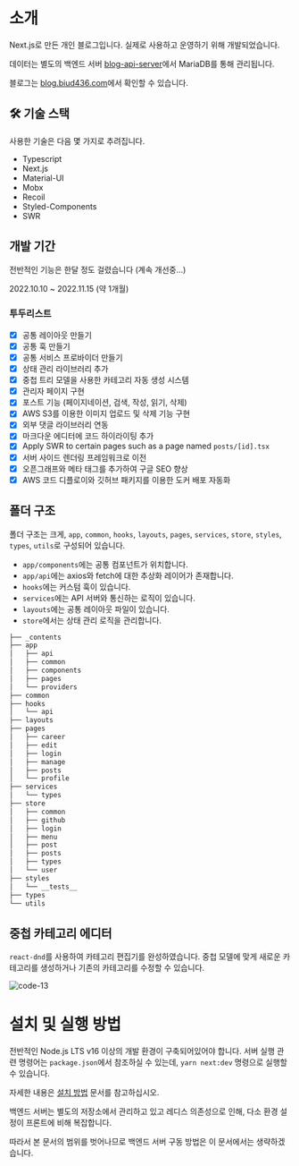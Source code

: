 # 소개

Next.js로 만든 개인 블로그입니다. 실제로 사용하고 운영하기 위해 개발되었습니다.

데이터는 별도의 백엔드 서버 [blog-api-server](https://github.com/biud436/blog-api-server)에서 MariaDB를 통해 관리됩니다.

블로그는 [blog.biud436.com](https://blog.biud436.com)에서 확인할 수 있습니다.

## 🛠️ 기술 스택

사용한 기술은 다음 몇 가지로 추려집니다.

-   Typescript
-   Next.js
-   Material-UI
-   Mobx
-   Recoil
-   Styled-Components
-   SWR

## 개발 기간

전반적인 기능은 한달 정도 걸렸습니다 (계속 개선중...)

2022.10.10 ~ 2022.11.15 (약 1개월)

### 투두리스트

-   [x] 공통 레이아웃 만들기
-   [x] 공통 훅 만들기
-   [x] 공통 서비스 프로바이더 만들기
-   [x] 상태 관리 라이브러리 추가
-   [x] 중첩 트리 모델을 사용한 카테고리 자동 생성 시스템
-   [x] 관리자 페이지 구현
-   [x] 포스트 기능 (페이지네이션, 검색, 작성, 읽기, 삭제)
-   [x] AWS S3를 이용한 이미지 업로드 및 삭제 기능 구현
-   [x] 외부 댓글 라이브러리 연동
-   [x] 마크다운 에디터에 코드 하이라이팅 추가
-   [x] Apply SWR to certain pages such as a page named `posts/[id].tsx`
-   [x] 서버 사이드 렌더링 프레임워크로 이전
-   [x] 오픈그래프와 메타 태그를 추가하여 구글 SEO 향상
-   [x] AWS 코드 디플로이와 깃허브 패키지를 이용한 도커 배포 자동화

## 폴더 구조

폴더 구조는 크게, `app`, `common`, `hooks`, `layouts`, `pages`, `services`, `store`, `styles`, `types`, `utils`로 구성되어 있습니다.

-   `app/components`에는 공통 컴포넌트가 위치합니다.
-   `app/api`에는 axios와 fetch에 대한 추상화 레이어가 존재합니다.
-   `hooks`에는 커스텀 훅이 있습니다.
-   `services`에는 API 서버와 통신하는 로직이 있습니다.
-   `layouts`에는 공통 레이아웃 파일이 있습니다.
-   `store`에서는 상태 관리 로직을 관리합니다.

```txt
├── _contents
├── app
│   ├── api
│   ├── common
│   ├── components
│   ├── pages
│   └── providers
├── common
├── hooks
│   └── api
├── layouts
├── pages
│   ├── career
│   ├── edit
│   ├── login
│   ├── manage
│   ├── posts
│   └── profile
├── services
│   └── types
├── store
│   ├── common
│   ├── github
│   ├── login
│   ├── menu
│   ├── post
│   ├── posts
│   ├── types
│   └── user
├── styles
│   └── __tests__
├── types
└── utils
```

## 중첩 카테고리 에디터

`react-dnd`를 사용하여 카테고리 편집기를 완성하였습니다. 중첩 모델에 맞게 새로운 카테고리를 생성하거나 기존의 카테고리를 수정할 수 있습니다.

![code-13](https://user-images.githubusercontent.com/13586185/205221912-1b0640ae-96c9-4367-8e2e-85c742a07e8a.gif)

# 설치 및 실행 방법

전반적인 Node.js LTS v16 이상의 개발 환경이 구축되어있어야 합니다. 서버 실행 관련 명령어는 `package.json`에서 참조하실 수 있는데, `yarn next:dev` 명령으로 실행할 수 있습니다.

자세한 내용은 [설치 방법](https://github.com/biud436/blog-front#installation) 문서를 참고하십시오.

백엔드 서버는 별도의 저장소에서 관리하고 있고 레디스 의존성으로 인해, 다소 환경 설정이 프론트에 비해 복잡합니다.

따라서 본 문서의 범위를 벗어나므로 백엔드 서버 구동 방법은 이 문서에서는 생략하겠습니다.
